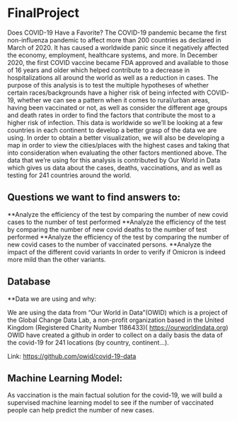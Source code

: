 # FinalProject

Does COVID-19 Have a Favorite?
The COVID-19 pandemic became the first non-influenza pandemic to affect more than 200 countries as declared in March of 2020. It has caused a worldwide panic since it negatively affected the economy, employment, healthcare systems, and more. In December 2020, the first COVID vaccine became FDA approved and available to those of 16 years and older which helped contribute to a decrease in hospitalizations all around the world as well as a reduction in cases.
	The purpose of this analysis is to test the multiple hypotheses of whether certain races/backgrounds have a higher risk of being infected with COVID-19, whether we can see a pattern when it comes to rural/urban areas, having been vaccinated or not, as well as consider the different age groups and death rates in order to find the factors that contribute the most to a higher risk of infection. This data is worldwide so we’ll be looking at a few countries in each continent to develop a better grasp of the data we are using.
	In order to obtain a better visualization, we will also be developing a map in order to view the cities/places with the highest cases and taking that into consideration when evaluating the other factors mentioned above.
	The data that we’re using for this analysis is contributed by Our World in Data which gives us data about the cases, deaths, vaccinations, and as well as testing for 241 countries around the world.


## Questions we want to find answers to:

**Analyze the efficiency of the test by comparing the number of new covid cases to the number of test performed
**Analyze the efficiency of the test by comparing the number of new covid deaths to the number of test performed
**Analyze the efficiency of the test by comparing the number of new covid cases to the number of vaccinated persons.
**Analyze the impact of the different covid variants In order to verify if Omicron is indeed more mild than the other variants.

## Database

**Data we are using and why:

We are using the data from “Our World in Data”(OWID) which is a project of the Global Change Data Lab, a non-profit organization based in the United Kingdom (Registered Charity Number 1186433)( https://ourworldindata.org)
OWID have created a github in order to collect on a daily basis the data of the covid-19 for 241 locations (by country, continent…).

Link: https://github.com/owid/covid-19-data 


## Machine Learning Model:

As vaccination is the main factual solution for the covid-19, we will build a supervised machine learning model to see if the number of vaccinated people can help predict the number of new cases.

